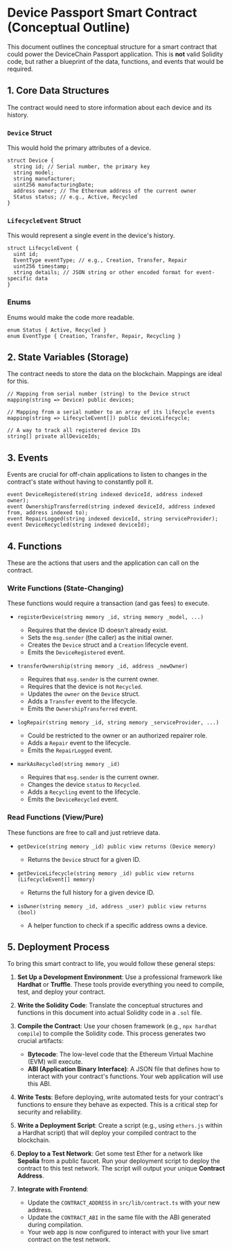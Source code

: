 # Device Passport Smart Contract (Conceptual Outline)

This document outlines the conceptual structure for a smart contract that could power the DeviceChain Passport application. This is **not** valid Solidity code, but rather a blueprint of the data, functions, and events that would be required.

## 1. Core Data Structures

The contract would need to store information about each device and its history.

### `Device` Struct
This would hold the primary attributes of a device.

```
struct Device {
  string id; // Serial number, the primary key
  string model;
  string manufacturer;
  uint256 manufacturingDate;
  address owner; // The Ethereum address of the current owner
  Status status; // e.g., Active, Recycled
}
```

### `LifecycleEvent` Struct
This would represent a single event in the device's history.

```
struct LifecycleEvent {
  uint id;
  EventType eventType; // e.g., Creation, Transfer, Repair
  uint256 timestamp;
  string details; // JSON string or other encoded format for event-specific data
}
```

### Enums
Enums would make the code more readable.

```
enum Status { Active, Recycled }
enum EventType { Creation, Transfer, Repair, Recycling }
```

## 2. State Variables (Storage)

The contract needs to store the data on the blockchain. Mappings are ideal for this.

```
// Mapping from serial number (string) to the Device struct
mapping(string => Device) public devices;

// Mapping from a serial number to an array of its lifecycle events
mapping(string => LifecycleEvent[]) public deviceLifecycle;

// A way to track all registered device IDs
string[] private allDeviceIds;
```

## 3. Events

Events are crucial for off-chain applications to listen to changes in the contract's state without having to constantly poll it.

```
event DeviceRegistered(string indexed deviceId, address indexed owner);
event OwnershipTransferred(string indexed deviceId, address indexed from, address indexed to);
event RepairLogged(string indexed deviceId, string serviceProvider);
event DeviceRecycled(string indexed deviceId);
```

## 4. Functions

These are the actions that users and the application can call on the contract.

### Write Functions (State-Changing)

These functions would require a transaction (and gas fees) to execute.

*   `registerDevice(string memory _id, string memory _model, ...)`
    *   Requires that the device ID doesn't already exist.
    *   Sets the `msg.sender` (the caller) as the initial owner.
    *   Creates the `Device` struct and a `Creation` lifecycle event.
    *   Emits the `DeviceRegistered` event.

*   `transferOwnership(string memory _id, address _newOwner)`
    *   Requires that `msg.sender` is the current owner.
    *   Requires that the device is not `Recycled`.
    *   Updates the `owner` on the `Device` struct.
    *   Adds a `Transfer` event to the lifecycle.
    *   Emits the `OwnershipTransferred` event.

*   `logRepair(string memory _id, string memory _serviceProvider, ...)`
    *   Could be restricted to the owner or an authorized repairer role.
    *   Adds a `Repair` event to the lifecycle.
    *   Emits the `RepairLogged` event.

*   `markAsRecycled(string memory _id)`
    *   Requires that `msg.sender` is the current owner.
    *   Changes the device `status` to `Recycled`.
    *   Adds a `Recycling` event to the lifecycle.
    *   Emits the `DeviceRecycled` event.

### Read Functions (View/Pure)

These functions are free to call and just retrieve data.

*   `getDevice(string memory _id) public view returns (Device memory)`
    *   Returns the `Device` struct for a given ID.

*   `getDeviceLifecycle(string memory _id) public view returns (LifecycleEvent[] memory)`
    *   Returns the full history for a given device ID.

*   `isOwner(string memory _id, address _user) public view returns (bool)`
    *   A helper function to check if a specific address owns a device.

## 5. Deployment Process

To bring this smart contract to life, you would follow these general steps:

1.  **Set Up a Development Environment**: Use a professional framework like **Hardhat** or **Truffle**. These tools provide everything you need to compile, test, and deploy your contract.

2.  **Write the Solidity Code**: Translate the conceptual structures and functions in this document into actual Solidity code in a `.sol` file.

3.  **Compile the Contract**: Use your chosen framework (e.g., `npx hardhat compile`) to compile the Solidity code. This process generates two crucial artifacts:
    *   **Bytecode**: The low-level code that the Ethereum Virtual Machine (EVM) will execute.
    *   **ABI (Application Binary Interface)**: A JSON file that defines how to interact with your contract's functions. Your web application will use this ABI.

4.  **Write Tests**: Before deploying, write automated tests for your contract's functions to ensure they behave as expected. This is a critical step for security and reliability.

5.  **Write a Deployment Script**: Create a script (e.g., using `ethers.js` within a Hardhat script) that will deploy your compiled contract to the blockchain.

6.  **Deploy to a Test Network**: Get some test Ether for a network like **Sepolia** from a public faucet. Run your deployment script to deploy the contract to this test network. The script will output your unique **Contract Address**.

7.  **Integrate with Frontend**:
    *   Update the `CONTRACT_ADDRESS` in `src/lib/contract.ts` with your new address.
    *   Update the `CONTRACT_ABI` in the same file with the ABI generated during compilation.
    *   Your web app is now configured to interact with your live smart contract on the test network.
